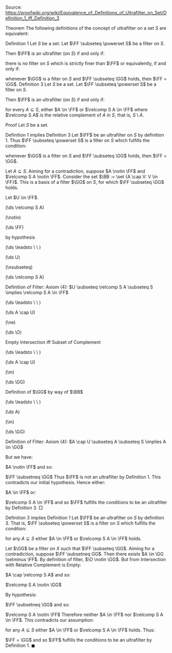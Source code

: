 # 

Source: https://proofwiki.org/wiki/Equivalence_of_Definitions_of_Ultrafilter_on_Set/Definition_1_iff_Definition_3



Theorem
The following definitions of the concept of ultrafilter on a set $S$ are equivalent:

Definition 1
Let $S$ be a set.
Let $\FF \subseteq \powerset S$ be a filter on $S$.

Then $\FF$ is an ultrafilter (on $S$) if and only if:

there is no filter on $S$ which is strictly finer than $\FF$
or equivalently, if and only if:

whenever $\GG$ is a filter on $S$ and $\FF \subseteq \GG$ holds, then $\FF = \GG$.
Definition 3
Let $S$ be a set.
Let $\FF \subseteq \powerset S$ be a filter on $S$.

Then $\FF$ is an ultrafilter (on $S$) if and only if:

for every $A \subseteq S$, either $A \in \FF$ or $\relcomp S A \in \FF$
where $\relcomp S A$ is the relative complement of $A$ in $S$, that is, $S \setminus A$.


Proof
Let $S$ be a set.


Definition 1 implies Definition 3
Let $\FF$ be an ultrafilter on $S$ by definition 1.
Thus $\FF \subseteq \powerset S$ is a filter on $S$ which fulfills the condition:

whenever $\GG$ is a filter on $S$ and $\FF \subseteq \GG$ holds, then $\FF = \GG$.

Let $A \subseteq S$.
Aiming for a contradiction, suppose $A \notin \FF$ and $\relcomp S A \notin \FF$.
Consider the set $\BB := \set {A \cap V: V \in \FF}$.
This is a basis of a filter $\GG$ on $S$, for which $\FF \subseteq \GG$ holds.

Let $U \in \FF$.














\(\ds \relcomp S A\)

\(\notin\)







\(\ds \FF\)





by hypothesis








\(\ds \leadsto \ \ \)





\(\ds U\)

\(\nsubseteq\)







\(\ds \relcomp S A\)





Definition of Filter: Axiom $(4)$: $U \subseteq \relcomp S A \subseteq S \implies \relcomp S A \in \FF$








\(\ds \leadsto \ \ \)





\(\ds A \cap U\)

\(\ne\)







\(\ds \O\)





Empty Intersection iff Subset of Complement








\(\ds \leadsto \ \ \)





\(\ds A \cap U\)

\(\in\)







\(\ds \GG\)





Definition of $\GG$ by way of $\BB$








\(\ds \leadsto \ \ \)





\(\ds A\)

\(\in\)







\(\ds \GG\)





Definition of Filter: Axiom $(4)$: $A \cap U \subseteq A \subseteq S \implies A \in \GG$




But we have:

$A \notin \FF$
and so:

$\FF \subsetneq \GG$
Thus $\FF$ is not an ultrafilter by Definition 1.
This contradicts our initial hypothesis.
Hence either:

$A \in \FF$
or:

$\relcomp S A \in \FF$
and so $\FF$ fulfills the conditions to be an ultrafilter by Definition 3.
$\Box$


Definition 3 implies Definition 1
Let $\FF$ be an ultrafilter on $S$ by definition 3.
That is, $\FF \subseteq \powerset S$ is a filter on $S$ which fulfills the condition:

for any $A \subseteq S$ either $A \in \FF$ or $\relcomp S A \in \FF$ holds.

Let $\GG$ be a filter on $X$ such that $\FF \subseteq \GG$.
Aiming for a contradiction, suppose $\FF \subsetneq GG$.
Then there exists $A \in \GG \setminus \FF$.
By definition of filter, $\O \notin \GG$.
But from Intersection with Relative Complement is Empty:

$A \cap \relcomp S A$
and so:

$\relcomp S A \notin \GG$

By hypothesis:

$\FF \subsetneq \GG$
and so:

$\relcomp S A \notin \FF$
Therefore neither $A \in \FF$ nor $\relcomp S A \in \FF$.
This contradicts our assumption:

for any $A \subseteq S$ either $A \in \FF$ or $\relcomp S A \in \FF$ holds.
Thus:

$\FF = \GG$
and so $\FF$ fulfills the conditions to be an ultrafilter by Definition 1.
$\blacksquare$






